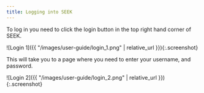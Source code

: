 ```yaml
---
title: Logging into SEEK
---
```



To log in you need to click the login button in the top right hand corner of SEEK.

![Login 1]({{ "/images/user-guide/login_1.png" |  relative_url }}){:.screenshot}

This will take you to a page where you need to enter your username, and password.

![Login 2]({{ "/images/user-guide/login_2.png" |  relative_url }}){:.screenshot}